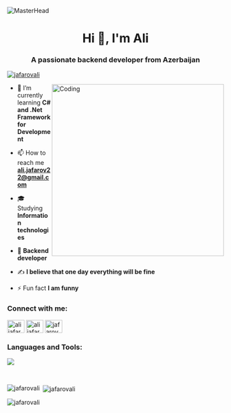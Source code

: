 ![MasterHead](https://www.keenesystems.com/hubfs/Pillar/asp.net-development/asp-net-3.jpg)
<h1 align="center">Hi 👋, I'm Ali</h1>
<h3 align="center">A passionate backend developer from Azerbaijan</h3>
<p align="left"> <a href="https://github.com/ryo-ma/github-profile-trophy"><img src="https://github-profile-trophy.vercel.app/?username=jafarovali" alt="jafarovali" /></a></p>
<img align="right" alt="Coding" width="400" src="https://i.pinimg.com/originals/81/17/8b/81178b47a8598f0c81c4799f2cdd4057.gif">


- 🌱 I’m currently learning **C# and .Net Framework for Development**

- 📫 How to reach me **ali.jafarov22@gmail.com**

- 🎓 Studying **Information technologies**

- 💼 **Backend developer**

- ✍️ **I believe that one day everything will be fine**

- ⚡ Fun fact **I am funny**

<h3 align="left">Connect with me:</h3>
<p align="left">
<a href="https://linkedin.com/in/ali-jafarov22" target="blank"><img align="center" src="https://raw.githubusercontent.com/rahuldkjain/github-profile-readme-generator/master/src/images/icons/Social/linked-in-alt.svg" alt="ali jafarov" height="30" width="40" /></a>
<a href="https://www.facebook.com/ali.jafarov.165" target="blank"><img align="center" src="https://raw.githubusercontent.com/rahuldkjain/github-profile-readme-generator/master/src/images/icons/Social/facebook.svg" alt="ali jafarov" height="30" width="40" /></a>
<a href="https://www.instagram.com/jafarov_ali_/" target="blank"><img align="center" src="https://raw.githubusercontent.com/rahuldkjain/github-profile-readme-generator/master/src/images/icons/Social/instagram.svg" alt="jafarov_ali_" height="30" width="40" /></a></p>
<h3 align="left">Languages and Tools:</h3>
<p align="left">
  <a href="https://www.w3schools.com">
    <img src="https://skillicons.dev/icons?i=cs,py,docker,dotnet,postman,mysql,html,css,js,bootstrap,cpp,sqlite,git,github,vscode,visualstudio,rabbitmq,ps,ai" />
  </a>
</p>
<br/><p><img align="left" src="https://github-readme-stats.vercel.app/api/top-langs?username=jafarovali&show_icons=true&locale=en&layout=compact" alt="jafarovali" /></p>

<p>&nbsp;<img align="center" src="https://github-readme-stats.vercel.app/api?username=jafarovali&show_icons=true&locale=en" alt="jafarovali" /></p>

<p><img align="center" src="https://github-readme-streak-stats.herokuapp.com/?user=jafarovali&" alt="jafarovali" /></p>
